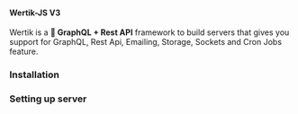 #### Wertik-JS V3

Wertik is a **💪 GraphQL + Rest API** framework to build servers that gives you support for GraphQL, Rest Api, Emailing, Storage, Sockets and Cron Jobs feature.

### Installation

### Setting up server
